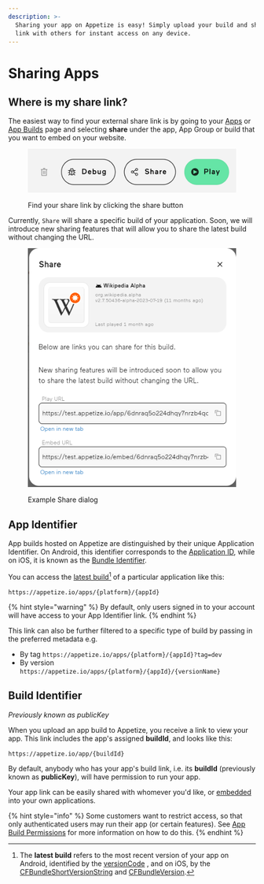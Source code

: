 ```yaml
---
description: >-
  Sharing your app on Appetize is easy! Simply upload your build and share the
  link with others for instant access on any device.
---
```


# Sharing Apps

## Where is my share link?

The easiest way to find your external share link is by going to your [Apps](https://appetize.io/apps) or [App Builds](listing-apps.md#app-builds-page) page and selecting **share** under the app, App Group or build that you want to embed on your website.

<figure><img src="../.gitbook/assets/image (12).png" alt=""><figcaption><p>Find your share link by clicking the share button</p></figcaption></figure>

Currently, `Share` will share a specific build of your application. Soon, we will introduce new sharing features that will allow you to share the latest build without changing the URL.

<figure><img src="../.gitbook/assets/image (13).png" alt=""><figcaption><p>Example Share dialog</p></figcaption></figure>

## App Identifier

App builds hosted on Appetize are distinguished by their unique Application Identifier. On Android, this identifier corresponds to the [Application ID](https://developer.android.com/build/configure-app-module#set-application-id), while on iOS, it is known as the [Bundle Identifier](https://developer.apple.com/documentation/appstoreconnectapi/bundle\_ids).

You can access the [latest build](#user-content-fn-1)[^1] of a particular application like this:

```
https://appetize.io/apps/{platform}/{appId}
```

{% hint style="warning" %}
By default, only users signed in to your account will have access to your App Identifier link.
{% endhint %}

This link can also be further filtered to a specific type of build by passing in the preferred metadata e.g.

* By tag `https://appetize.io/apps/{platform}/{appId}?tag=dev`
* By version `https://appetize.io/apps/{platform}/{appId}/{versionName}`

## Build Identifier

_Previously known as publicKey_

When you upload an app build to Appetize, you receive a link to view your app. This link includes the app's assigned **buildId**, and looks like this:

```
https://appetize.io/app/{buildId}
```

By default, anybody who has your app's build link, i.e. its **buildId** (previously known as **publicKey**), will have permission to run your app.

Your app link can be easily shared with whomever you'd like, or [embedded](embedding-apps.md) into your own applications.

{% hint style="info" %}
Some customers want to restrict access, so that only authenticated users may run their app (or certain features). See [App Build Permissions](app-permissions.md) for more information on how to do this.
{% endhint %}

[^1]: The **latest build** refers to the most recent version of your app on Android, identified by the [versionCode](https://developer.android.com/studio/publish/versioning#versioningsettings) , and on iOS, by the [CFBundleShortVersionString](https://developer.apple.com/documentation/bundleresources/information\_property\_list/cfbundleshortversionstring) and [CFBundleVersion](https://developer.apple.com/documentation/bundleresources/information\_property\_list/cfbundleversion).
